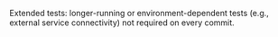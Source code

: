 Extended tests: longer-running or environment-dependent tests (e.g., external service connectivity) not required on every commit.
